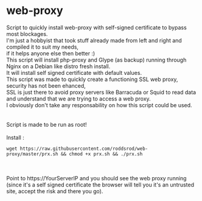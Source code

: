 # web-proxy
Script to quickly install web-proxy with self-signed certificate to bypass most blockages. <br />
I'm just a hobbyist that took stuff already made from left and right and compiled it to suit my needs, <br />
if it helps anyone else then better :) <br />
This script will install php-proxy and Glype (as backup) running through Nginx on a Debian like distro fresh install. <br />
It will install self signed certificate with default values. <br />
This script was made to quickly create a functioning SSL web proxy, security has not been ehanced, <br />
SSL is just there to avoid proxy servers like Barracuda or Squid to read data and understand that we are trying to access a web proxy. <br />
I obviously don't take any responsability on how this script could be used. <br />
 <br />
 <br />
Script is made to be run as root!
 <br />
 <br />
Install : <br />
```
wget https://raw.githubusercontent.com/roddsrod/web-proxy/master/prx.sh && chmod +x prx.sh && ./prx.sh
```
 <br />
 <br />
 Point to https://YourServerIP and you should see the web proxy running (since it's a self signed certificate the browser will tell you it's an untrusted site, accept the risk and there you go).

